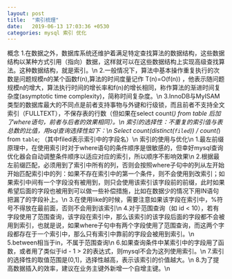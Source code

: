 ```yaml
---
layout: post
title:  "索引梳理"
date:   2019-06-13 17:03:36 +0530
categories: mysql 索引 优化
---
```

概念
1.在数据之外，数据库系统还维护着满足特定查找算法的数据结构，这些数据结构以某种方式引用（指向）数据，这样就可以在这些数据结构上实现高级查找算法。这种数据结构，就是索引。\n
2.一般情况下，算法中基本操作重复执行的次数是问题规模n的某个函数f(n),算法的时间度量记作 T(n)=O(f(n)) ，他表示随问题规模n的增大，算法执行时间的增长率和f(n)的增长相同，称作算法的渐进时间复杂度(asymptotic time complexity)，简称时间复杂度。\n
3.InnoDB与MyISAM类型的数据库最大的不同点是前者支持事物与外键和行级锁，而且前者不支持全文索引（FULLTEXT），不保存表的行数（但如果在select count(*) from table 后加了where语句，前者与后者的效果相同）。\n
索引的选择性：不重复的索引值与表总数的比值，用sql查询选择性如下：\n
Select count(distinct(`filed`)) / count(*) from `table`; （其中filed表示索引中的字段名）\n
索引的使用与优化\n
1.最左前缀原理中，在使用索引时对于where语句的条件顺序是很敏感的，但幸好mysql查询优化器会自动调整条件顺序以适应对应的索引，所以顺序不影响效果\n
2.根据最左前缀匹配，必须用到了索引中所有的列，否则会按照where子句中的列从左开始开始匹配索引中的列：如果不存在索引中的第一个条件，则不会使用到改索引；如果索引中间有一个字段没有被用到，则只会使用该索引该字段前的前缀，此时如果希望后面的字段也被用到可以做一些补偿措施，比如在数据少的情况下用IN语句把漏了的字段补上。\n
3.在使用like的时候，需要注意如果该字段在索引中，%符号不得放在最前面，否则不会用到该索引\n
4.对于范围查询（如 id < 10），若有字段使用了范围查询，该字段在索引中，那么该索引的该字段后面的字段都不会被用到索引，也就是说，如果where子句中有两个字段使用了范围查询，而这两个字段都存在于一个索引中，那么只有索引中靠前的字段会被用到索引。\n
5.between相当于in，不属于范围查询\n
6.如果查询条件中某索引中的字段用了函数，或者用了类似于id - 1 > 2的表达式，则mysql不会为这列使用索引。\n
7.索引的选择性的取值范围是(0,1]，选择性越高，表示该索引的价值越大。\n
8.为了提高数据插入的效率，建议在业务主键外新增一个自增主键。\n

